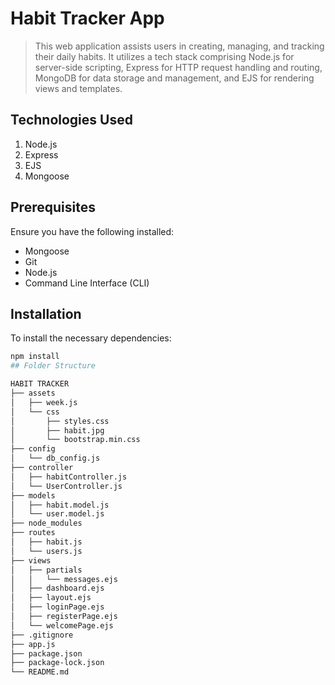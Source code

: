 # Habit Tracker App

>This web application assists users in creating, managing, and tracking their daily habits. It utilizes a tech stack comprising Node.js for server-side scripting, Express for HTTP request handling and routing, MongoDB for data storage and management, and EJS for rendering views and templates.

## Technologies Used

1. Node.js
2. Express
3. EJS
4. Mongoose

## Prerequisites

Ensure you have the following installed:

- Mongoose
- Git
- Node.js
- Command Line Interface (CLI)

## Installation

To install the necessary dependencies:

```bash
npm install
## Folder Structure

HABIT TRACKER
├── assets
│   ├── week.js
│   └── css
│       ├── styles.css
│       ├── habit.jpg
│       └── bootstrap.min.css
├── config
│   └── db_config.js
├── controller
│   ├── habitController.js
│   └── UserController.js
├── models
│   ├── habit.model.js
│   └── user.model.js
├── node_modules
├── routes
│   ├── habit.js
│   └── users.js
├── views
│   ├── partials
│   │   └── messages.ejs
│   ├── dashboard.ejs
│   ├── layout.ejs
│   ├── loginPage.ejs
│   ├── registerPage.ejs
│   └── welcomePage.ejs
├── .gitignore
├── app.js
├── package.json
├── package-lock.json
└── README.md